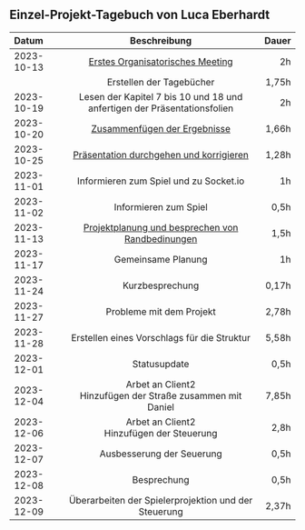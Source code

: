 ## Einzel-Projekt-Tagebuch von Luca Eberhardt

**Datum** | **Beschreibung** | **Dauer**
:---|:---:|---:
2023-10-13 | [Erstes Organisatorisches Meeting](../Projekt-Dokumentation/Eintrag01.md) | 2h
 | | Erstellen der Tagebücher | 1,75h
2023-10-19 | Lesen der Kapitel 7 bis 10 und 18 und anfertigen der Präsentationsfolien | 2h
2023-10-20 | [Zusammenfügen der Ergebnisse](../Projekt-Dokumentation/Eintrag02.md) | 1,66h
2023-10-25 | [Präsentation durchgehen und korrigieren](../Projekt-Dokumentation/Eintrag03.md) | 1,28h
2023-11-01 | Informieren zum Spiel und zu Socket.io | 1h
2023-11-02 | Informieren zum Spiel | 0,5h
2023-11-13 | [Projektplanung und besprechen von Randbedinungen](../Projekt-Dokumentation/Eintrag04.md) | 1,5h
2023-11-17 | Gemeinsame Planung | 1h
2023-11-24 | Kurzbesprechung | 0,17h
2023-11-27 | Probleme mit dem Projekt | 2,78h
2023-11-28 | Erstellen eines Vorschlags für die Struktur | 5,58h
2023-12-01 | Statusupdate | 0,5h
2023-12-04 | Arbet an Client2 </br> Hinzufügen der Straße zusammen mit Daniel | 7,85h
2023-12-06 | Arbet an Client2 </br> Hinzufügen der Steuerung | 2,8h
2023-12-07 | Ausbesserung der Seuerung | 0,5h
2023-12-08 | Besprechung | 0,5h
2023-12-09 | Überarbeiten der Spielerprojektion und der Steuerung | 2,37h